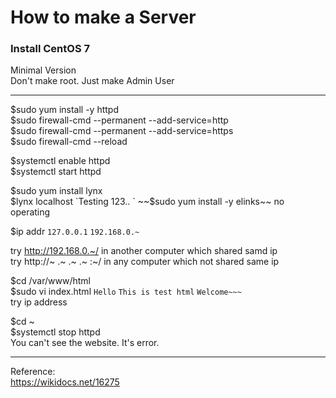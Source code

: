 How to make a Server   
=
### Install CentOS 7   
Minimal Version   
Don't make root. Just make Admin User   
***
$sudo yum install -y httpd   
$sudo firewall-cmd --permanent --add-service=http   
$sudo firewall-cmd --permanent --add-service=https   
$sudo firewall-cmd --reload   

$systemctl enable httpd   
$systemctl start httpd   

$sudo yum install lynx   
$lynx localhost   
`Testing 123.. `   
~~$sudo yum install -y elinks~~ no operating   

$ip addr `127.0.0.1` `192.168.0.~`   

try http://192.168.0.~/ in another computer which shared samd ip   
try http://~ .~ .~ .~ :~/ in any computer which not shared same ip   

$cd /var/www/html   
$sudo vi index.html `Hello` `This is test html` `Welcome~~~`   
try ip address   

$cd ~   
$systemctl stop httpd   
You can't see the website. It's error.    
***
Reference:   
https://wikidocs.net/16275
